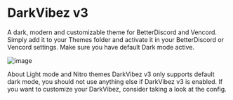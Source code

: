 # DarkVibez v3
A dark, modern and customizable theme for BetterDiscord and Vencord. Simply add it to your Themes folder and activate it in your BetterDiscord or Vencord settings. Make sure you have default Dark mode active.

![image](https://github.com/VanitySoftware/DarkVibez-v3/assets/115824997/2e408594-7bf0-4fa7-8fad-8bf94293e771)

About Light mode and Nitro themes
DarkVibez v3 only supports default dark mode, you should not use anything else if DarkVibez v3 is enabled. If you want to customize your DarkVibez, consider taking a look at the config.

